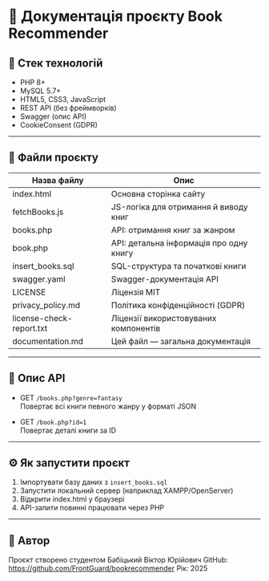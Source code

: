 # 📘 Документація проєкту Book Recommender

## 🔧 Стек технологій

- PHP 8+
- MySQL 5.7+
- HTML5, CSS3, JavaScript
- REST API (без фреймворків)
- Swagger (опис API)
- CookieConsent (GDPR)

---

## 📁 Файли проєкту

| Назва файлу          | Опис                                           |
|----------------------|------------------------------------------------|
| index.html           | Основна сторінка сайту                         |
| fetchBooks.js        | JS-логіка для отримання й виводу книг         |
| books.php            | API: отримання книг за жанром                 |
| book.php             | API: детальна інформація про одну книгу       |
| insert_books.sql     | SQL-структура та початкові книги              |
| swagger.yaml         | Swagger-документація API                      |
| LICENSE              | Ліцензія MIT                                  |
| privacy_policy.md    | Політика конфіденційності (GDPR)              |
| license-check-report.txt | Ліцензії використовуваних компонентів     |
| documentation.md     | Цей файл — загальна документація              |

---

## 🧠 Опис API

- GET `/books.php?genre=fantasy`  
  Повертає всі книги певного жанру у форматі JSON

- GET `/book.php?id=1`  
  Повертає деталі книги за ID

---

## ⚙️ Як запустити проєкт

1. Імпортувати базу даних з `insert_books.sql`
2. Запустити локальний сервер (наприклад XAMPP/OpenServer)
3. Відкрити index.html у браузері
4. API-запити повинні працювати через PHP

---

## 👤 Автор

Проєкт створено студентом Бабіцький Віктор Юрійович 
GitHub: https://github.com/FrontGuard/bookrecommender 
Рік: 2025
